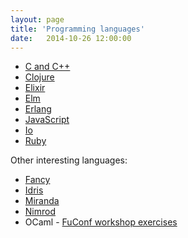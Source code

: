 ```yaml
---
layout: page
title: 'Programming languages'
date:   2014-10-26 12:00:00
---
```


* [C and C++](/notes/c.html)
* [Clojure](/notes/clojure.html)
* [Elixir](/notes/elixir.html)
* [Elm](/notes/elm.html)
* [Erlang](/notes/erlang.html)
* [JavaScript](/notes/js.html)
* [Io](/notes/io.html)
* [Ruby](/notes/ruby.html)

Other interesting languages:

* [Fancy](http://www.fancy-lang.org/)
* [Idris](http://www.idris-lang.org/example/)
* [Miranda](http://miranda.org.uk/)
* [Nimrod](http://nimrod-lang.org/documentation.html)
* OCaml - [FuConf workshop exercises](http://gazagnaire.org/fuconf14/)
